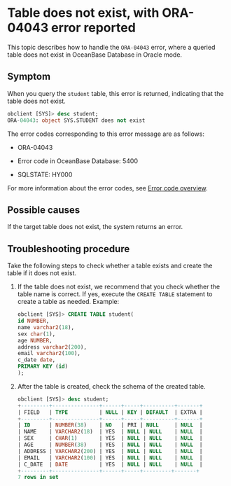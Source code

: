 # Table does not exist, with ORA-04043 error reported

This topic describes how to handle the `ORA-04043` error, where a queried table does not exist in OceanBase Database in Oracle mode. 

## Symptom

When you query the `student` table, this error is returned, indicating that the table does not exist. 

```sql
obclient [SYS]> desc student;
ORA-04043: object SYS.STUDENT does not exist
```

The error codes corresponding to this error message are as follows:

* ORA-04043

* Error code in OceanBase Database: 5400

* SQLSTATE: HY000

For more information about the error codes, see [Error code overview](../../../7.reference/5.system-reference/7.error-code-of-oracle-mode/1.use-error-information-of-oracle-mode.md). 

## Possible causes

If the target table does not exist, the system returns an error. 

## Troubleshooting procedure

Take the following steps to check whether a table exists and create the table if it does not exist. 

1. If the table does not exist, we recommend that you check whether the table name is correct. If yes, execute the `CREATE TABLE` statement to create a table as needed. Example:

   ```sql
   obclient [SYS]> CREATE TABLE student(
   id NUMBER,
   name varchar2(18),
   sex char(1),
   age NUMBER,
   address varchar2(200),
   email varchar2(100),
   c_date date,
   PRIMARY KEY (id)
   );
   ```

2. After the table is created, check the schema of the created table. 

   ```sql
   obclient [SYS]> desc student;
   +---------+---------------+------+-----+----------+-------+
   | FIELD   | TYPE          | NULL | KEY | DEFAULT  | EXTRA |
   +---------+---------------+------+-----+----------+-------+
   | ID      | NUMBER(38)    | NO   | PRI | NULL     | NULL  |
   | NAME    | VARCHAR2(18)  | YES  | NULL | NULL    | NULL  |
   | SEX     | CHAR(1)       | YES  | NULL | NULL    | NULL  |
   | AGE     | NUMBER(38)    | YES  | NULL | NULL    | NULL  |
   | ADDRESS | VARCHAR2(200) | YES  | NULL | NULL    | NULL  |
   | EMAIL   | VARCHAR2(100) | YES  | NULL | NULL    | NULL  |
   | C_DATE  | DATE          | YES  | NULL | NULL    | NULL  |
   +---------+---------------+------+-----+---------+-------+
   7 rows in set
   ```
